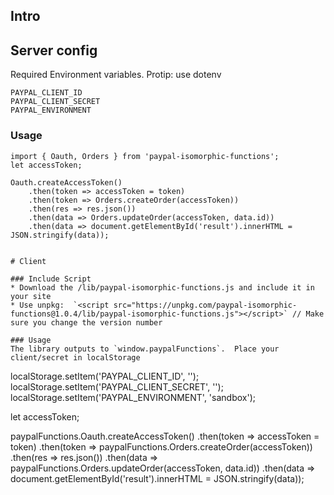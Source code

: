 ## Intro

## Server config
Required Environment variables.  Protip:  use dotenv
```
PAYPAL_CLIENT_ID
PAYPAL_CLIENT_SECRET
PAYPAL_ENVIRONMENT
```

### Usage
```
import { Oauth, Orders } from 'paypal-isomorphic-functions';
let accessToken;

Oauth.createAccessToken()
    .then(token => accessToken = token)
    .then(token => Orders.createOrder(accessToken))
    .then(res => res.json())
    .then(data => Orders.updateOrder(accessToken, data.id))
    .then(data => document.getElementById('result').innerHTML = JSON.stringify(data));


# Client

### Include Script
* Download the /lib/paypal-isomorphic-functions.js and include it in your site
* Use unpkg:  `<script src="https://unpkg.com/paypal-isomorphic-functions@1.0.4/lib/paypal-isomorphic-functions.js"></script>` // Make sure you change the version number

### Usage
The library outputs to `window.paypalFunctions`.  Place your client/secret in localStorage

```
localStorage.setItem('PAYPAL_CLIENT_ID', '');
localStorage.setItem('PAYPAL_CLIENT_SECRET', '');
localStorage.setItem('PAYPAL_ENVIRONMENT', 'sandbox');

let accessToken;

paypalFunctions.Oauth.createAccessToken()
    .then(token => accessToken = token)
    .then(token => paypalFunctions.Orders.createOrder(accessToken))
    .then(res => res.json())
    .then(data => paypalFunctions.Orders.updateOrder(accessToken, data.id))
    .then(data => document.getElementById('result').innerHTML = JSON.stringify(data));
```